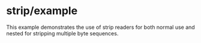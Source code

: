 strip/example
=============

This example demonstrates the use of strip readers for both normal use and nested for stripping multiple byte sequences.